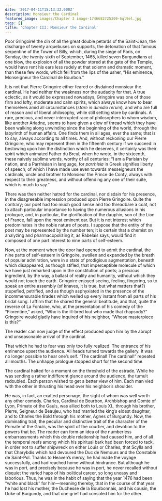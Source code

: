 ```yaml
---
date: '2017-04-11T15:13:32.000Z'
description: Monsieur the Cardinal
featured_image: images/Chapter 3 image-1746682725309-6ql9el.jpg
tags: []
title: 'Chapter III: Monsieur the Cardinal'
---
```

Poor Gringoire! the din of all the great double petards of the Saint-Jean, the discharge of twenty arquebuses on supports, the detonation of that famous serpentine of the Tower of Billy, which, during the siege of Paris, on Sunday, the twenty-sixth of September, 1465, killed seven Burgundians at one blow, the explosion of all the powder stored at the gate of the Temple, would have rent his ears less rudely at that solemn and dramatic moment, than these few words, which fell from the lips of the usher, “His eminence, Monseigneur the Cardinal de Bourbon.”

It is not that Pierre Gringoire either feared or disdained monsieur the cardinal. He had neither the weakness nor the audacity for that. A true eclectic, as it would be expressed nowadays, Gringoire was one of those firm and lofty, moderate and calm spirits, which always know how to bear themselves amid all circumstances (*stare in dimidio rerum*), and who are full of reason and of liberal philosophy, while still setting store by cardinals. A rare, precious, and never interrupted race of philosophers to whom wisdom, like another Ariadne, seems to have given a clew of thread which they have been walking along unwinding since the beginning of the world, through the labyrinth of human affairs. One finds them in all ages, ever the same; that is to say, always according to all times. And, without reckoning our Pierre Gringoire, who may represent them in the fifteenth century if we succeed in bestowing upon him the distinction which he deserves, it certainly was their spirit which animated Father du Breul, when he wrote, in the sixteenth, these naively sublime words, worthy of all centuries: “I am a Parisian by nation, and a Parrhisian in language, for *parrhisia* in Greek signifies liberty of speech; of which I have made use even towards messeigneurs the cardinals, uncle and brother to Monsieur the Prince de Conty, always with respect to their greatness, and without offending any one of their suite, which is much to say.”

There was then neither hatred for the cardinal, nor disdain for his presence, in the disagreeable impression produced upon Pierre Gringoire. Quite the contrary; our poet had too much good sense and too threadbare a coat, not to attach particular importance to having the numerous allusions in his prologue, and, in particular, the glorification of the dauphin, son of the Lion of France, fall upon the most eminent ear. But it is not interest which predominates in the noble nature of poets. I suppose that the entity of the poet may be represented by the number ten; it is certain that a chemist on analyzing and pharmacopolizing it, as Rabelais says, would find it composed of one part interest to nine parts of self-esteem.

Now, at the moment when the door had opened to admit the cardinal, the nine parts of self-esteem in Gringoire, swollen and expanded by the breath of popular admiration, were in a state of prodigious augmentation, beneath which disappeared, as though stifled, that imperceptible molecule of which we have just remarked upon in the constitution of poets; a precious ingredient, by the way, a ballast of reality and humanity, without which they would not touch the earth. Gringoire enjoyed seeing, feeling, fingering, so to speak an entire assembly (of knaves, it is true, but what matters that?) stupefied, petrified, and as though asphyxiated in the presence of the incommensurable tirades which welled up every instant from all parts of his bridal song. I affirm that he shared the general beatitude, and that, quite the reverse of La Fontaine, who, at the presentation of his comedy of the “Florentine,” asked, “Who is the ill-bred lout who made that rhapsody?” Gringoire would gladly have inquired of his neighbor, “Whose masterpiece is this?”

The reader can now judge of the effect produced upon him by the abrupt and unseasonable arrival of the cardinal.

That which he had to fear was only too fully realized. The entrance of his eminence upset the audience. All heads turned towards the gallery. It was no longer possible to hear one’s self. “The cardinal! The cardinal!” repeated all mouths. The unhappy prologue stopped short for the second time.

The cardinal halted for a moment on the threshold of the estrade. While he was sending a rather indifferent glance around the audience, the tumult redoubled. Each person wished to get a better view of him. Each man vied with the other in thrusting his head over his neighbor’s shoulder.

He was, in fact, an exalted personage, the sight of whom was well worth any other comedy. Charles, Cardinal de Bourbon, Archbishop and Comte of Lyon, Primate of the Gauls, was allied both to Louis XI., through his brother, Pierre, Seigneur de Beaujeu, who had married the king’s eldest daughter, and to Charles the Bold through his mother, Agnes of Burgundy. Now, the dominating trait, the peculiar and distinctive trait of the character of the Primate of the Gauls, was the spirit of the courtier, and devotion to the powers that be. The reader can form an idea of the numberless embarrassments which this double relationship had caused him, and of all the temporal reefs among which his spiritual bark had been forced to tack, in order not to suffer shipwreck on either Louis or Charles, that Scylla and that Charybdis which had devoured the Duc de Nemours and the Constable de Saint-Pol. Thanks to Heaven’s mercy, he had made the voyage successfully, and had reached home without hindrance. But although he was in port, and precisely because he was in port, he never recalled without disquiet the varied haps of his political career, so long uneasy and laborious. Thus, he was in the habit of saying that the year 1476 had been “white and black” for him—meaning thereby, that in the course of that year he had lost his mother, the Duchesse de la Bourbonnais, and his cousin, the Duke of Burgundy, and that one grief had consoled him for the other.
